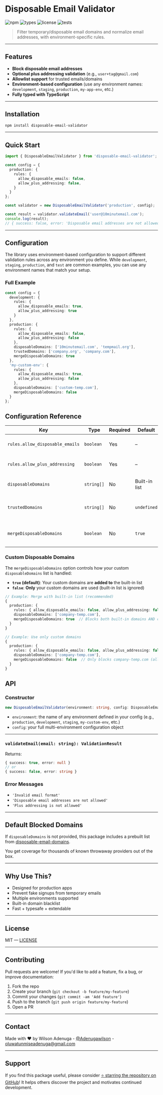 # Disposable Email Validator

![npm](https://img.shields.io/npm/v/disposable-email-validator)
![types](https://img.shields.io/npm/types/disposable-email-validator)
![license](https://img.shields.io/npm/l/disposable-email-validator)
![tests](https://img.shields.io/badge/tests-vitest-green)

> Filter temporary/disposable email domains and normalize email addresses, with environment-specific rules.

---

## Features

- **Block disposable email addresses**
- **Optional plus addressing validation** (e.g., `user+tag@gmail.com`)
- **Allowlist support** for trusted emails/domains
- **Environment-based configuration** (use any environment names: `development`, `staging`, `production`, `my-app-env`, etc.)
- **Fully typed with TypeScript**

---

## Installation

```bash
npm install disposable-email-validator
```

---

## Quick Start

```ts
import { DisposableEmailValidator } from 'disposable-email-validator';

const config = {
  production: {
    rules: {
      allow_disposable_emails: false,
      allow_plus_addressing: false,
    }
  }
};

const validator = new DisposableEmailValidator('production', config);

const result = validator.validateEmail('user@10minutemail.com');
console.log(result);
// { success: false, error: 'Disposable email addresses are not allowed' }
```

---

## Configuration

The library uses environment-based configuration to support different validation rules across any environment you define. While `development`, `staging`, `production`, and `test` are common examples, you can use any environment names that match your setup.

### Full Example

```ts
const config = {
  development: {
    rules: {
      allow_disposable_emails: true,
      allow_plus_addressing: true
    }
  },
  production: {
    rules: {
      allow_disposable_emails: false,
      allow_plus_addressing: false
    },
    disposableDomains: ['10minutemail.com', 'tempmail.org'],
    trustedDomains: ['company.org', 'company.com'],
    mergeDisposableDomains: true
  },
  'my-custom-env': {
    rules: {
      allow_disposable_emails: true,
      allow_plus_addressing: false
    },
    disposableDomains: ['custom-temp.com'],
    mergeDisposableDomains: false
  }
};
```


## Configuration Reference

| Key                | Type        | Required | Default           | Description |
|--------------------|-------------|----------|-------------------|-------------|
| `rules.allow_disposable_emails` | `boolean` | Yes | – | Blocks disposable domains |
| `rules.allow_plus_addressing`       | `boolean` | Yes | – | Blocks plus-addressed emails |
| `disposableDomains`         | `string[]` | No | Built-in list      | Custom domains to block |
| `trustedDomains`         | `string[]` | No | `undefined`        | Emails/domains to allow regardless of rules |
| `mergeDisposableDomains`    | `boolean`  | No | `true`            | Whether to merge custom domains with built-in list |

### Custom Disposable Domains

The `mergeDisposableDomains` option controls how your custom `disposableDomains` list is handled:

- **`true` (default)**: Your custom domains are **added to** the built-in list
- **`false`**: **Only** your custom domains are used (built-in list is ignored)

```ts
// Example: Merge with built-in list (recommended)
{
  production: {
    rules: { allow_disposable_emails: false, allow_plus_addressing: false },
    disposableDomains: ['company-temp.com'],
    mergeDisposableDomains: true  // Blocks both built-in domains AND company-temp.com
  }
}

// Example: Use only custom domains
{
  production: {
    rules: { allow_disposable_emails: false, allow_plus_addressing: false },
    disposableDomains: ['company-temp.com'],
    mergeDisposableDomains: false  // Only blocks company-temp.com (allows 10minutemail.com, etc.)
  }
}
```

## API

### Constructor

```ts
new DisposableEmailValidator(environment: string, config: DisposableEmailValidatorConfig)
```

- `environment`: the name of any environment defined in your config (e.g., `production`, `development`, `staging`, `my-custom-env`, etc.)
- `config`: your full multi-environment configuration object

---

### `validateEmail(email: string): ValidationResult`

Returns:

```ts
{ success: true, error: null }
// or
{ success: false, error: string }
```

### Error Messages

- `'Invalid email format'`
- `'Disposable email addresses are not allowed'`
- `'Plus addressing is not allowed'`

---

## Default Blocked Domains

If `disposableDomains` is not provided, this package includes a prebuilt list from [disposable-email-domains](https://github.com/disposable-email-domains/disposable-email-domains).

You get coverage for thousands of known throwaway providers out of the box.

---

## Why Use This?

- Designed for production apps
- Prevent fake signups from temporary emails
- Multiple environments supported
- Built-in domain blacklist
- Fast + typesafe + extendable

---


## License

MIT — [LICENSE](./LICENSE)

---

## Contributing

Pull requests are welcome! If you'd like to add a feature, fix a bug, or improve documentation:

1. Fork the repo
2. Create your branch (`git checkout -b feature/my-feature`)
3. Commit your changes (`git commit -am 'Add feature'`)
4. Push to the branch (`git push origin feature/my-feature`)
5. Open a PR

---

## Contact

Made with ❤️ by Wilson Adenuga - [@Adenugawilson](https://x.com/Adenugawilson) - oluwatunmiseadenuga@gmail.com

---

## Support

If you find this package useful, please consider [⭐ starring the repository on GitHub](https://github.com/oluwatunmiisheii/disposable-email-validator)! It helps others discover the project and motivates continued development.